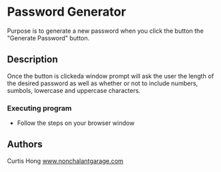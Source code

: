 # Password Generator

Purpose is to generate a new password when you click the button the "Generate Password" button. 



## Description

Once the button is clickeda window prompt will ask the user the length of the desired password as well as whether or not to include numbers, sumbols, lowercase and uppercase characters. 


### Executing program

* Follow the steps on your browser window

## Authors

Curtis Hong
www.nonchalantgarage.com

